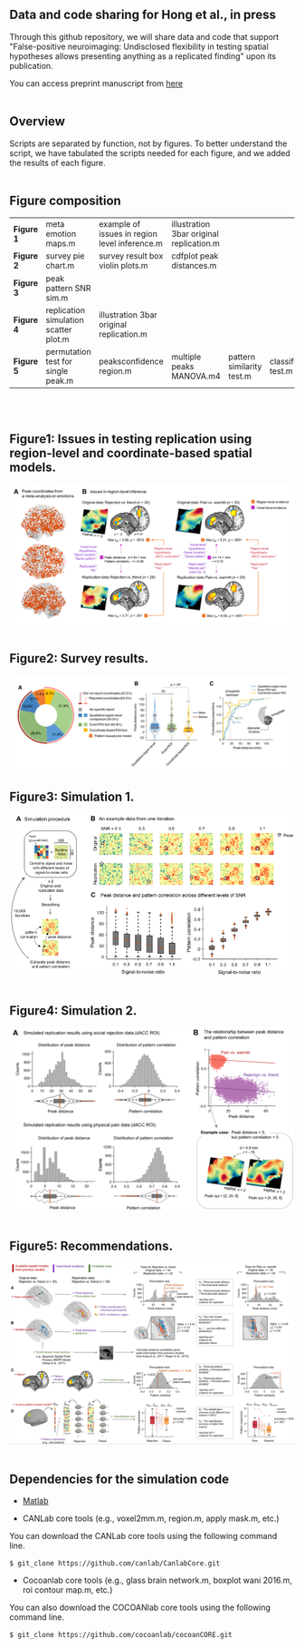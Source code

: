 ## Data and code sharing for Hong et al., in press

Through this github repository, we will share data and code that support "False-positive neuroimaging: Undisclosed flexibility in testing spatial hypotheses allows presenting anything as a replicated finding" upon its publication. 

You can access preprint manuscript from [here](https://www.biorxiv.org/content/10.1101/514521v1)
<br><br>
## Overview
Scripts are separated by function, not by figures. To better understand the script, we have tabulated the scripts needed for each figure, and we added the results of each figure.
<br><br>
## Figure composition
<div class="table_layout">
<table width=100%>
	<tr>
		<td width= 10%><b>Figure 1</b></td>
		<td>meta emotion maps.m</td>
		<td>example of issues in region level inference.m</td>
		<td>illustration 3bar original replication.m</td>
		<td></td>
		<td></td>
	</tr>
	<tr>
		<td><b>  Figure 2    </b></td>
		<td>survey pie chart.m</td>
		<td>survey result box violin plots.m</td>
		<td>cdfplot peak distances.m</td>
		<td></td>
		<td></td>
	</tr>
	<tr>
		<td><b>  Figure 3  </b></td>
		<td>peak pattern SNR sim.m</td>
		<td></td>
		<td></td>
		<td></td>
		<td></td>
	</tr>
	<tr>
		<td><b>  Figure 4  </b></td>
		<td>replication simulation scatter plot.m</td>
		<td>illustration 3bar original replication.m</td>
		<td></td>
		<td></td>
		<td></td>
	</tr>
	<tr>
		<td><b>  Figure 5  </b></td>
		<td>permutation test for single peak.m</td>
		<td>peaksconfidence region.m</td>
		<td>multiple peaks MANOVA.m4</td>
		<td>pattern similarity test.m</td>
		<td>classification test.m</td>
	</tr>
</table>
</div>

<br><br>
## Figure1: Issues in testing replication using region-level and coordinate-based spatial models. 

![alt text](figure1.png)
<br><br>


## Figure2: Survey results.

![alt text](figure2.png)


## Figure3: Simulation 1.

![alt text](figure3.png)
<br><br>

## Figure4: Simulation 2. 

![alt text](figure4.png)
<br><br>

## Figure5: Recommendations.

![alt text](figure5.png)
<br><br>

## Dependencies for the simulation code


- [Matlab](https://www.mathworks.com)

- CANLab core tools (e.g., voxel2mm.m, region.m, apply mask.m, etc.)

You can download the CANLab core tools using the following command line. 
	
	$ git_clone https://github.com/canlab/CanlabCore.git

- Cocoanlab core tools (e.g., glass brain network.m, boxplot wani 2016.m, roi contour map.m, etc.)

You can also download the COCOANlab core tools using the following command line. 
	
	$ git_clone https://github.com/cocoanlab/cocoanCORE.git




